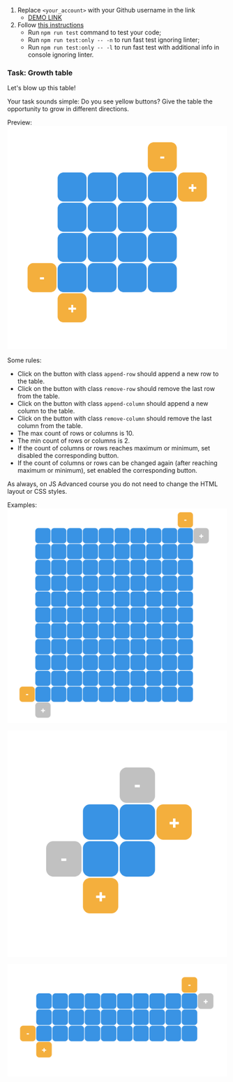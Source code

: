 1. Replace `<your_account>` with your Github username in the link
   - [DEMO LINK](https://voronvasia.github.io/js_growth_table_DOM/)
2. Follow [this instructions](https://mate-academy.github.io/layout_task-guideline/)
   - Run `npm run test` command to test your code;
   - Run `npm run test:only -- -n` to run fast test ignoring linter;
   - Run `npm run test:only -- -l` to run fast test with additional info in console ignoring linter.

### Task: Growth table

Let's blow up this table!

Your task sounds simple: Do you see yellow buttons? Give the table the opportunity to grow in different directions.

Preview:
![Preview](./src/images/4x4.png)

Some rules:

- Click on the button with class `append-row` should append a new row to the table.
- Click on the button with class `remove-row` should remove the last row from the table.
- Click on the button with class `append-column` should append a new column to the table.
- Click on the button with class `remove-column` should remove the last column from the table.
- The max count of rows or columns is 10.
- The min count of rows or columns is 2.
- If the count of columns or rows reaches maximum or minimum, set disabled the corresponding button.
- If the count of columns or rows can be changed again (after reaching maximum or minimum), set enabled the corresponding button.

As always, on JS Advanced course you do not need to change the HTML layout or CSS styles.

Examples:
![10x10](./src/images/10x10.png)

![2x2](./src/images/2x2.png)

![3x10](./src/images/3x10.png)
